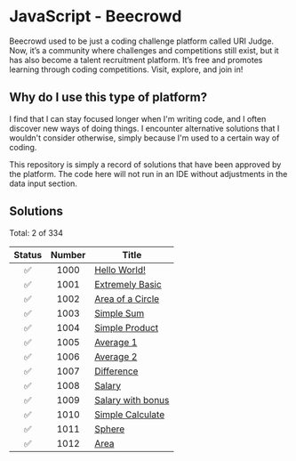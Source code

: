 # JavaScript - Beecrowd

Beecrowd used to be just a coding challenge platform called URI Judge. Now, it’s a community where challenges and competitions still exist, but it has also become a talent recruitment platform. It’s free and promotes learning through coding competitions. Visit, explore, and join in!

## Why do I use this type of platform?

I find that I can stay focused longer when I'm writing code, and I often discover new ways of doing things. I encounter alternative solutions that I wouldn't consider otherwise, simply because I'm used to a certain way of coding.

This repository is simply a record of solutions that have been approved by the platform. The code here will not run in an IDE without adjustments in the data input section.

## Solutions

Total: 2 of 334

| Status | Number  | Title                                          |
|:--:    |:--:     |--                                              |
| ✅    |1000      |[Hello World!](./1000-hello-world.js)          |
| ✅    |1001      |[Extremely Basic](./1001-extremely-basic.js)   |
| ✅    |1002      |[Area of a Circle](./1002-area-of-a-circle.js) |
| ✅    |1003      |[Simple Sum](./1003-simple-sum.js)             |
| ✅    |1004      |[Simple Product](./1004-simple-product.js)     |
| ✅    |1005      |[Average 1](./1005-average1.js)                |
| ✅    |1006      |[Average 2](./1006-average2.js)                |
| ✅    |1007      |[Difference](./1007-difference.js)             |
| ✅    |1008      |[Salary](./1008-salary.js)                     |
| ✅    |1009      |[Salary with bonus](./1009-salary-with-bonus.js) |
| ✅    |1010      |[Simple Calculate](./1010-simple-calculate.js) |
| ✅    |1011      |[Sphere](./1011-sphere.js)                     |
| ✅    |1012      |[Area](./1012-area.js)                         |